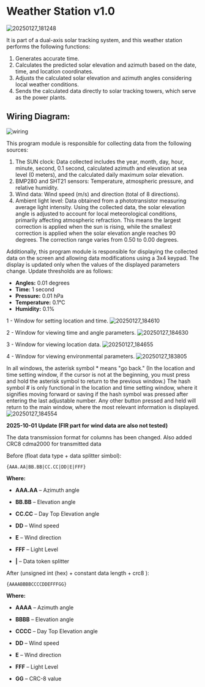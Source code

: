 # Weather Station v1.0 
![20250127_181248](https://github.com/user-attachments/assets/9ffabefa-ed49-41a1-971d-715ebc8c37f8)

 It is part of a dual-axis solar tracking system, and this weather station performs the following functions:

1. Generates accurate time.
2. Calculates the predicted solar elevation and azimuth based on the date, time, and location coordinates.
3. Adjusts the calculated solar elevation and azimuth angles considering local weather conditions.
4. Sends the calculated data directly to solar tracking towers, which serve as the power plants.

## Wiring Diagram: 
![wiring](https://github.com/user-attachments/assets/328f570f-d7c0-4e19-9dfa-d3c50d33e01a)

This program module is responsible for collecting data from the following sources:

1. The SUN clock: Data collected includes the year, month, day, hour, minute, second, 0.1 second, calculated azimuth and elevation at sea level (0 meters), and the calculated daily maximum solar elevation.
2. BMP280 and SHT21 sensors: Temperature, atmospheric pressure, and relative humidity.
3. Wind data: Wind speed (m/s) and direction (total of 8 directions).
4. Ambient light level: Data obtained from a phototransistor measuring average light intensity.
Using the collected data, the solar elevation angle is adjusted to account for local meteorological conditions, primarily affecting atmospheric refraction. This means the largest correction is applied when the sun is rising, while the smallest correction is applied when the solar elevation angle reaches 90 degrees. The correction range varies from 0.50 to 0.00 degrees.

Additionally, this program module is responsible for displaying the collected data on the screen and allowing data modifications using a 3x4 keypad. The display is updated only when the values of the displayed parameters change. Update thresholds are as follows:

* **Angles:** 0.01 degrees
* **Time:** 1 second
* **Pressure:** 0.01 hPa
* **Temperature:** 0.1°C
* **Humidity:** 0.1%

1 - Window for setting location and time.
![20250127_184610](https://github.com/user-attachments/assets/eab7b75e-29b2-4a36-b8c6-70c311469bb5)

2 - Window for viewing time and angle parameters.
![20250127_184630](https://github.com/user-attachments/assets/aa86c6ac-1101-458f-a718-78d70673cd7b)

3 - Window for viewing location data.
![20250127_184655](https://github.com/user-attachments/assets/299cddbf-1fc3-40bf-8cd5-adf11dce9e86)

4 - Window for viewing environmental parameters.
![20250127_183805](https://github.com/user-attachments/assets/21d123b4-4c80-43f6-9c3b-a607e1c70eb7)


In all windows, the asterisk symbol * means "go back." (In the location and time setting window, if the cursor is not at the beginning, you must press and hold the asterisk symbol  to return to the previous window.)
The hash symbol # is only functional in the location and time setting window, where it signifies moving forward or saving if the hash symbol was pressed after entering the last adjustable number.
Any other button pressed and held will return to the main window, where the most relevant information is displayed.
![20250127_184554](https://github.com/user-attachments/assets/a8a43bb7-e887-4505-8b6d-3d4fdfd20c6d)





**2025-10-01 Update (FIR part for wind data are also not tested)**

The data transmission format for columns has been changed. Also added CRC8 cdma2000 for transmitted data



Before (float data type + data splitter simbol):

```
{AAA.AA|BB.BB|CC.CC|DD|E|FFF}
```
**Where:**

* **AAA.AA** – Azimuth angle

* **BB.BB** – Elevation angle

* **CC.CC** – Day Top Elevation angle

* **DD** – Wind speed

* **E** – Wind direction

* **FFF** – Light Level
  
* **|** – Data token splitter


After (unsigned int (hex) + constant data length + crc8 ):


```
{AAAABBBBCCCCDDEFFFGG}
```
**Where:**

* **AAAA** – Azimuth angle

* **BBBB** – Elevation angle

* **CCCC** – Day Top Elevation angle

* **DD** – Wind speed

* **E** – Wind direction

* **FFF** – Light Level

* **GG** – CRC-8 value


